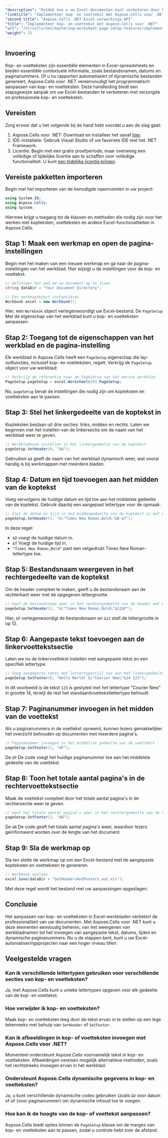 ```yaml
---
"description": "Ontdek hoe u uw Excel-documenten kunt verbeteren door kop- en voetteksten programmatisch aan te passen met Aspose.Cells voor .NET. Deze uitgebreide handleiding begeleidt u bij elke stap – van het instellen van uw werkmap tot het dynamisch invoegen van de werkbladnaam."
"linktitle": "Implementeer kop- en voettekst met Aspose.Cells voor .NET"
"second_title": "Aspose.Cells .NET Excel-verwerkings-API"
"title": "Implementeer kop- en voettekst met Aspose.Cells voor .NET"
"url": "/nl/cells/net/mastering-worksheet-page-setup-features/implement-header-footer/"
"weight": 22
---
```


## Invoering

Kop- en voetteksten zijn essentiële elementen in Excel-spreadsheets en bieden essentiële contextuele informatie, zoals bestandsnamen, datums en paginanummers. Of u nu rapporten automatiseert of dynamische bestanden genereert, Aspose.Cells voor .NET vereenvoudigt het programmatisch aanpassen van kop- en voetteksten. Deze handleiding biedt een stapsgewijze aanpak om uw Excel-bestanden te verbeteren met verzorgde en professionele kop- en voetteksten.

## Vereisten

Zorg ervoor dat u het volgende bij de hand hebt voordat u aan de slag gaat:

1. Aspose.Cells voor .NET: Download en installeer het vanaf [hier](https://releases.aspose.com/cells/net/).
2. IDE-installatie: Gebruik Visual Studio of uw favoriete IDE met het .NET Framework.
3. Licentie: Begin met een gratis proefperiode, maar overweeg een volledige of tijdelijke licentie aan te schaffen voor volledige functionaliteit. U kunt [een tijdelijke licentie krijgen](https://purchase.aspose.com/temporary-license/).

## Vereiste pakketten importeren

Begin met het importeren van de benodigde naamruimten in uw project:

```csharp
using System.IO;
using Aspose.Cells;
using System;
```

Hiermee krijgt u toegang tot de klassen en methoden die nodig zijn voor het werken met kopteksten, voetteksten en andere Excel-functionaliteiten in Aspose.Cells.

## Stap 1: Maak een werkmap en open de pagina-instellingen

Begin met het maken van een nieuwe werkmap en ga naar de pagina-instellingen van het werkblad. Hier wijzigt u de instellingen voor de kop- en voettekst.

```csharp
// Definieer het pad om uw document op te slaan
string dataDir = "Your Document Directory";

// Een werkmapobject instantiëren
Workbook excel = new Workbook();
```

Hier, een `Workbook` object vertegenwoordigt uw Excel-bestand. De `PageSetup` Met de eigenschap van het werkblad kunt u kop- en voetteksten aanpassen.

## Stap 2: Toegang tot de eigenschappen van het werkblad en de pagina-instelling

Elk werkblad in Aspose.Cells heeft een `PageSetup` eigenschap die lay-outfuncties, inclusief kop- en voetteksten, regelt. Verkrijg de `PageSetup` object voor uw werkblad:

```csharp
// Verkrijg de referentie naar de PageSetup van het eerste werkblad
PageSetup pageSetup = excel.Worksheets[0].PageSetup;
```

Nu, `pageSetup` bevat de instellingen die nodig zijn om kopteksten en voetteksten aan te passen.

## Stap 3: Stel het linkergedeelte van de koptekst in

Kopteksten bestaan uit drie secties: links, midden en rechts. Laten we beginnen met het instellen van de linkersectie om de naam van het werkblad weer te geven.

```csharp
// Werkbladnaam instellen in het linkergedeelte van de koptekst
pageSetup.SetHeader(0, "&A");
```

Gebruiken `&A` geeft de naam van het werkblad dynamisch weer, wat vooral handig is bij werkmappen met meerdere bladen.

## Stap 4: Datum en tijd toevoegen aan het midden van de koptekst

Voeg vervolgens de huidige datum en tijd toe aan het middelste gedeelte van de koptekst. Gebruik daarbij een aangepast lettertype voor de opmaak.

```csharp
// Stel de datum en tijd in het middengedeelte van de koptekst in met een vetgedrukt lettertype
pageSetup.SetHeader(1, "&\"Times New Roman,Bold\"&D-&T");
```

In deze regel:
- `&D` voegt de huidige datum in.
- `&T` Voegt de huidige tijd in.
- `"Times New Roman,Bold"` past een vetgedrukt Times New Roman-lettertype toe.

## Stap 5: Bestandsnaam weergeven in het rechtergedeelte van de koptekst

Om de header compleet te maken, geeft u de bestandsnaam aan de rechterkant weer met de opgegeven lettergrootte.

```csharp
// Geef de bestandsnaam weer in het rechtergedeelte van de header met een aangepaste lettergrootte
pageSetup.SetHeader(2, "&\"Times New Roman,Bold\"&12&F");
```

Hier, `&F` vertegenwoordigt de bestandsnaam en `&12` stelt de lettergrootte in op 12.

## Stap 6: Aangepaste tekst toevoegen aan de linkervoettekstsectie

Laten we nu de linkervoettekst instellen met aangepaste tekst en een specifiek lettertype.

```csharp
// Voeg aangepaste tekst met lettertypestijl toe aan het linkergedeelte van de voettekst
pageSetup.SetFooter(0, "Hello World! &\"Courier New\"&14 123");
```

In dit voorbeeld is de tekst `123` is gestyled met het lettertype "Courier New" in grootte 14, terwijl de rest het standaardvoettekstlettertype behoudt.

## Stap 7: Paginanummer invoegen in het midden van de voettekst

Als u paginanummers in de voettekst opneemt, kunnen lezers gemakkelijker het overzicht behouden op documenten met meerdere pagina's.

```csharp
// Paginanummer invoegen in het middelste gedeelte van de voettekst
pageSetup.SetFooter(1, "&P");
```

De `&P` De code voegt het huidige paginanummer toe aan het middelste gedeelte van de voettekst.

## Stap 8: Toon het totale aantal pagina's in de rechtervoettekstsectie

Maak de voettekst compleet door het totale aantal pagina's in de rechtersectie weer te geven.

```csharp
// Geef het totale aantal pagina's weer in het rechtergedeelte van de voettekst
pageSetup.SetFooter(2, "&N");
```

De `&N` De code geeft het totale aantal pagina's weer, waardoor lezers geïnformeerd worden over de lengte van het document.

## Stap 9: Sla de werkmap op

Sla ten slotte de werkmap op om een Excel-bestand met de aangepaste kopteksten en voetteksten te genereren.

```csharp
// Werkboek opslaan
excel.Save(dataDir + "SetHeadersAndFooters_out.xls");
```

Met deze regel wordt het bestand met uw aanpassingen opgeslagen.

## Conclusie

Het aanpassen van kop- en voetteksten in Excel-werkbladen verbetert de professionaliteit van uw documenten. Met Aspose.Cells voor .NET kunt u deze elementen eenvoudig beheren, van het weergeven van werkbladnamen tot het invoegen van aangepaste tekst, datums, tijden en dynamische paginanummers. Nu u de stappen kent, kunt u uw Excel-automatiseringsprojecten naar een hoger niveau tillen.

## Veelgestelde vragen

### Kan ik verschillende lettertypen gebruiken voor verschillende secties van kop- en voetteksten?
Ja, met Aspose.Cells kunt u unieke lettertypen opgeven voor elk gedeelte van de kop- en voettekst.

### Hoe verwijder ik kop- en voetteksten?
Maak kop- en voetteksten leeg door de tekst ervan in te stellen op een lege tekenreeks met behulp van `SetHeader` of `SetFooter`.

### Kan ik afbeeldingen in kop- of voetteksten invoegen met Aspose.Cells voor .NET?
Momenteel ondersteunt Aspose.Cells voornamelijk tekst in kop- en voetteksten. Afbeeldingen vereisen mogelijk alternatieve methoden, zoals het rechtstreeks invoegen ervan in het werkblad.

### Ondersteunt Aspose.Cells dynamische gegevens in kop- en voetteksten?  
Ja, u kunt verschillende dynamische codes gebruiken (zoals `&D` voor datum of `&P` (voor paginanummer) om dynamische inhoud toe te voegen.

### Hoe kan ik de hoogte van de kop- of voettekst aanpassen?  
Aspose.Cells biedt opties binnen de `PageSetup` klasse om de marges van kop- en voetteksten aan te passen, zodat u controle hebt over de afstand.